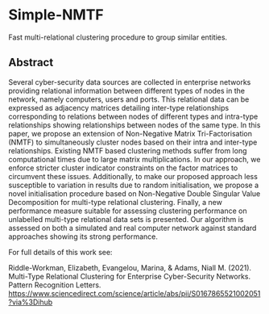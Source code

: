 # Simple-NMTF
Fast multi-relational clustering procedure to group similar entities.

## Abstract

Several cyber-security data sources are collected in enterprise networks providing relational information between different types of nodes in the network, namely computers, users and ports. This relational data can be expressed as adjacency matrices detailing inter-type relationships corresponding to relations between nodes of different types and intra-type relationships showing relationships between nodes of the same type. In this paper, we propose an extension of Non-Negative Matrix Tri-Factorisation (NMTF) to simultaneously cluster nodes based on their intra and inter-type relationships. Existing NMTF based clustering methods suffer from long computational times due to large matrix multiplications. In our approach, we enforce stricter cluster indicator constraints on the factor matrices to circumvent these issues. Additionally, to make our proposed approach less susceptible to variation in results due to random initialisation, we propose a novel initialisation procedure based on Non-Negative Double Singular Value Decomposition for multi-type relational clustering. Finally, a new performance measure suitable for assessing clustering performance on unlabelled multi-type relational data sets is presented. Our algorithm is assessed on both a simulated and real computer network against standard approaches showing its strong performance.

For full details of this work see:

Riddle-Workman, Elizabeth,  Evangelou, Marina, & Adams,  Niall  M.  (2021).   Multi-Type Relational Clustering for Enterprise Cyber-Security Networks.  Pattern Recognition Letters. https://www.sciencedirect.com/science/article/abs/pii/S0167865521002051?via%3Dihub

